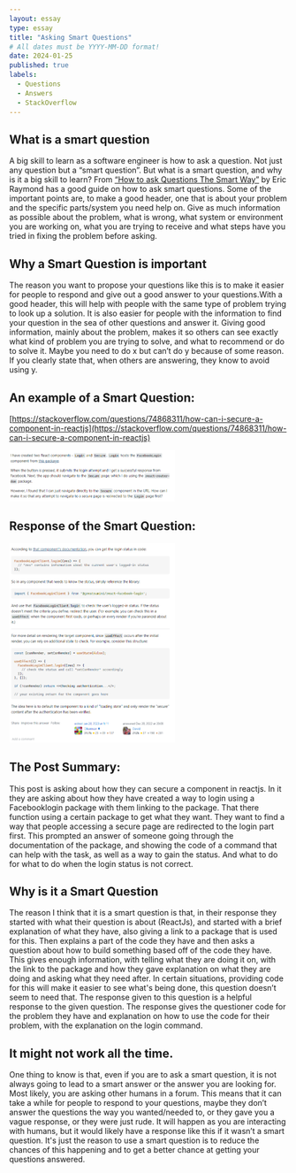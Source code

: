```yaml
---
layout: essay
type: essay
title: "Asking Smart Questions"
# All dates must be YYYY-MM-DD format!
date: 2024-01-25
published: true
labels:
  - Questions
  - Answers
  - StackOverflow
---
```




## What is a smart question
A big skill to learn as a software engineer is how to ask a question. Not just any question but a “smart question”.  But what is a smart question, and why is it a big skill to learn? From [“How to ask Questions The Smart Way”](http://www.catb.org/esr/faqs/smart-questions.html#idm696) by Eric Raymond has a good guide on how to ask smart questions. Some of the important points are, to make a good header, one that is about your problem and the specific parts/system you need help on. Give as much information as possible about the problem, what is wrong, what system or environment you are working on, what you are trying to receive and what steps have you tried in fixing the problem before asking. 



## Why a Smart Question is important
The reason you want to propose your questions like this is to make it easier for people to respond and give out a good answer to your questions.With a good header, this will help with people with the same type of problem trying to look up a solution. It is also easier for people with the information to find your question in the sea of other questions and answer it. Giving good information, mainly about the problem, makes it so others can see exactly what kind of problem you are trying to solve, and what to recommend or do to solve it. Maybe you need to do x but can’t do y because of some reason. If you clearly state that, when others are answering, they know to avoid using y. 

## An example of a Smart Question:
[https://stackoverflow.com/questions/74868311/how-can-i-secure-a-component-in-reactjs](https://stackoverflow.com/questions/74868311/how-can-i-secure-a-component-in-reactjs)

<img width="300px" class="rounded float-start pe-4" src="../img/Stackoverflow.png">

## Response of the Smart Question:
<img width="300px" class="rounded float-start pe-4" src="../img/stackawnser.png">

## The Post Summary:

This post is asking about how they can secure a component in reactjs. In it they are asking about how they have created a way to login using a Facebooklogin package with them linking to the package. That there function using a certain package to get what they want. They want to find a way that people accessing a secure page are redirected to the login part first.
This prompted an answer of someone going through the documentation of the package, and showing the code of a command that can help with the task, as well as a way to gain the status. And what to do for what to do when the login status is not correct.

## Why is it a Smart Question

The reason I think that it is a smart question is that, in their response they started with what their question is about (ReactJs), and started with a brief explanation of what they have, also giving a link to a package that is used for this. Then explains a part of the code they have and then asks a question about how to build something based off of the code they have. This gives enough information, with telling what they are doing it on, with the link to the package and how they gave explanation on what they are doing and asking what they need after. In certain situations, providing code for this will make it easier to see what's being done, this question doesn’t seem to need that. The response given to this question is a helpful response to the given question. The response gives the questioner code for the problem they have and explanation on how to use the code for their problem, with the explanation on the login command.

## It might not work all the time.

One thing to know is that, even if you are to ask a smart question, it is not always going to lead to a smart answer or the answer you are looking for. Most likely, you are asking other humans in a forum. This means that it can take a while for people to respond to your questions, maybe they don’t answer the questions the way you wanted/needed to, or they gave you a vague response, or they were just rude. It will happen as you are interacting with humans, but it would likely have a response like this if it wasn’t a smart question. It's just the reason to use a smart question is to reduce the chances of this happening and to get a better chance at getting your questions answered.


